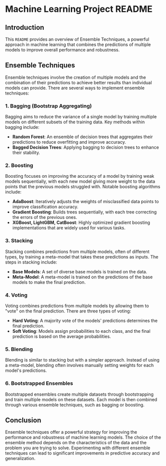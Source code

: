# Machine Learning Project README

## Introduction

This `README` provides an overview of Ensemble Techniques, a powerful approach in machine learning that combines the predictions of multiple models to improve overall performance and robustness.

## Ensemble Techniques

Ensemble techniques involve the creation of multiple models and the combination of their predictions to achieve better results than individual models can provide. There are several ways to implement ensemble techniques:

### 1. **Bagging (Bootstrap Aggregating)**

Bagging aims to reduce the variance of a single model by training multiple models on different subsets of the training data. Key methods within bagging include:

- **Random Forest**: An ensemble of decision trees that aggregates their predictions to reduce overfitting and improve accuracy.
- **Bagged Decision Trees**: Applying bagging to decision trees to enhance their stability.

### 2. **Boosting**

Boosting focuses on improving the accuracy of a model by training weak models sequentially, with each new model giving more weight to the data points that the previous models struggled with. Notable boosting algorithms include:

- **AdaBoost**: Iteratively adjusts the weights of misclassified data points to improve classification accuracy.
- **Gradient Boosting**: Builds trees sequentially, with each tree correcting the errors of the previous ones.
- **XGBoost, LightGBM, CatBoost**: Highly optimized gradient boosting implementations that are widely used for various tasks.

### 3. **Stacking**

Stacking combines predictions from multiple models, often of different types, by training a meta-model that takes these predictions as inputs. The steps in stacking include:

- **Base Models**: A set of diverse base models is trained on the data.
- **Meta-Model**: A meta-model is trained on the predictions of the base models to make the final prediction.

### 4. **Voting**

Voting combines predictions from multiple models by allowing them to "vote" on the final prediction. There are three types of voting:

- **Hard Voting**: A majority vote of the models' predictions determines the final prediction.
- **Soft Voting**: Models assign probabilities to each class, and the final prediction is based on the average probabilities.

### 5. **Blending**

Blending is similar to stacking but with a simpler approach. Instead of using a meta-model, blending often involves manually setting weights for each model's predictions.

### 6. **Bootstrapped Ensembles**

Bootstrapped ensembles create multiple datasets through bootstrapping and train multiple models on these datasets. Each model is then combined through various ensemble techniques, such as bagging or boosting.

## Conclusion

Ensemble techniques offer a powerful strategy for improving the performance and robustness of machine learning models. The choice of the ensemble method depends on the characteristics of the data and the problem you are trying to solve. Experimenting with different ensemble techniques can lead to significant improvements in predictive accuracy and generalization.
